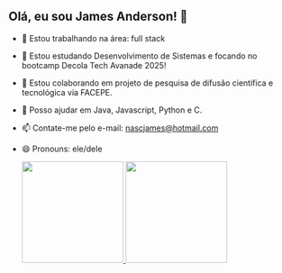 ## Olá, eu sou James Anderson! 👋



- 🔭 Estou trabalhando na área: full stack
- 🌱 Estou estudando Desenvolvimento de Sistemas e focando no bootcamp Decola Tech Avanade 2025!
- 👯 Estou colaborando em projeto de pesquisa de difusão científica e tecnológica via FACEPE. 
- 💬 Posso ajudar em Java, Javascript, Python e C.
- 📫 Contate-me pelo e-mail: nascjames@hotmail.com
- 😄 Pronouns: ele/dele

  <div>
    <a href="https://github.com/nascjames7">
    <img height="180em" src="https://github-readme-stats.vercel.app/api?username=nascjames7&show_icons=true&theme=dracula&include_all_commits=true&count_private=true/_">
    <img height="180em" src="https://github-readme-stats.vercel.app/api/top-langs/?username=nascjames7&layout=compact&langs_count=16&theme=dracula/_">
  </div>


